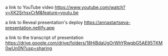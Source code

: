 a link to YouTube video
https://www.youtube.com/watch?v=XK2SrhsxCrM&feature=youtu.be

a link to Reveal presentation's deploy
https://annastartseva-presentation.netlify.app

a link to the transcript of presentation
https://drive.google.com/drive/folders/18HiBdaUgOrWhYRwqbG5AE95TKM0wUn0N?usp=sharing
